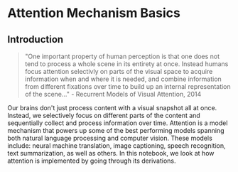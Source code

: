 # Attention Mechanism Basics
## Introduction
> "One important property of human perception is that one does not tend to process a whole scene in its entirety at once. Instead humans focus attention selectivly on parts of the visual space to acquire information when and where it is needed, and combine information from different fixations over time to build up an internal representation of the scene..." - Recurrent Models of Visual Attention, 2014

Our brains don't just process content with a visual snapshot all at once. Instead, we selectively focus on different parts of the content and sequentially collect and process information over time. Attention is a model mechanism that powers up some of the best performing models spanning both natural language processing and computer vision. These models include: neural machine translation, image captioning, speech recognition, text summarization, as well as others. In this notebook, we look at how attention is implemented by going through its derivations.
